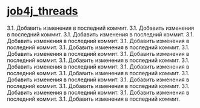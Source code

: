 # [job4j_threads](https://job4j.ru/)

3.1. Добавить изменения в последний коммит.
3.1. Добавить изменения в последний коммит.
3.1. Добавить изменения в последний коммит.
3.1. Добавить изменения в последний коммит.
3.1. Добавить изменения в последний коммит.
3.1. Добавить изменения в последний коммит.
3.1. Добавить изменения в последний коммит.
3.1. Добавить изменения в последний коммит.
3.1. Добавить изменения в последний коммит.
3.1. Добавить изменения в последний коммит.
3.1. Добавить изменения в последний коммит.
3.1. Добавить изменения в последний коммит.
3.1. Добавить изменения в последний коммит.
3.1. Добавить изменения в последний коммит.
3.1. Добавить изменения в последний коммит.
3.1. Добавить изменения в последний коммит.
3.1. Добавить изменения в последний коммит.
3.1. Добавить изменения в последний коммит.